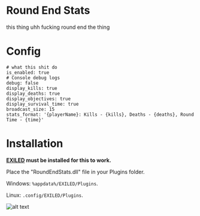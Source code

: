 # Round End Stats
this thing uhh fucking round end the thing 

# Config
```
# what this shit do
is_enabled: true
# Console debug logs
debug: false
display_kills: true
display_deaths: true
display_objectives: true
display_survival_time: true
broadcast_size: 15
stats_format: '{playerName}: Kills - {kills}, Deaths - {deaths}, Round Time - {time}'
```

# Installation
**[EXILED](https://github.com/Exiled-Team/EXILED) must be installed for this to work.**

Place the "RoundEndStats.dll" file in your Plugins folder.

Windows: ``%appdata%/EXILED/Plugins``.

Linux: ``.config/EXILED/Plugins``.

![alt text](https://i5.walmartimages.com/seo/Fresh-Cantaloupe-Each_fb4c18a5-9367-4770-b99f-7518c72db482.5609c32e87a3110b734aad048bf9fe35.jpeg)
